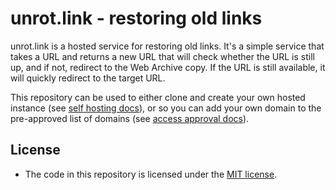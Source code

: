 # unrot.link - restoring old links

unrot.link is a hosted service for restoring old links. It's a simple service that takes a URL and returns a new URL that will check whether the URL is still up, and if not, redirect to the Web Archive copy. If the URL is still available, it will quickly redirect to the target URL.

This repository can be used to either clone and create your own hosted instance (see [self hosting docs](https://unrot.link/docs/self-hosted)), or so you can add your own domain to the pre-approved list of domains (see [access approval docs](https://unrot.link/access)).

## License

- The code in this repository is licensed under the [MIT license](https://rem.mit-license.org).

